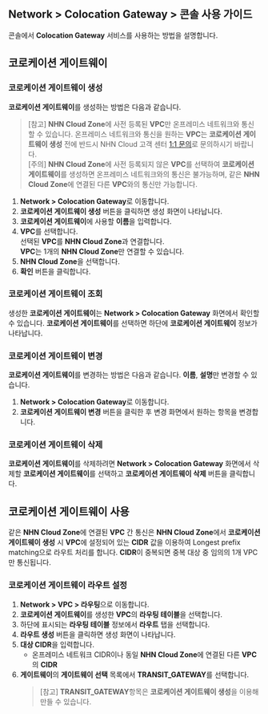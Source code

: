## Network > Colocation Gateway > 콘솔 사용 가이드

콘솔에서 **Colocation Gateway** 서비스를 사용하는 방법을 설명합니다.

## 코로케이션 게이트웨이

### 코로케이션 게이트웨이 생성

**코로케이션 게이트웨이**를 생성하는 방법은 다음과 같습니다.

> [참고] **NHN Cloud Zone**에 사전 등록된 **VPC**만 온프레미스 네트워크와 통신할 수 있습니다. 온프레미스 네트워크와 통신을 원하는 **VPC**는 **코로케이션 게이트웨이 생성** 전에 반드시 NHN Cloud 고객 센터 [1:1 문의](https://www.toast.com/kr/support/inquiry)로 문의하시기 바랍니다.<br>
> [주의] **NHN Cloud Zone**에 사전 등록되지 않은 **VPC**를 선택하여 **코로케이션 게이트웨이**를 생성하면 온프레미스 네트워크와의 통신은 불가능하며, 같은 **NHN Cloud Zone**에 연결된 다른 **VPC**와의 통신만 가능합니다.

1. **Network > Colocation Gateway**로 이동합니다.
2. **코로케이션 게이트웨이 생성** 버튼을 클릭하면 생성 화면이 나타납니다.
3. **코로케이션 게이트웨이**에 사용할 **이름**을 입력합니다.
4. **VPC**를 선택합니다.<br>
   선택된 **VPC**를 **NHN Cloud Zone**과 연결합니다.<br>
   **VPC**는 1개의 **NHN Cloud Zone**만 연결할 수 있습니다.
5. **NHN Cloud Zone**을 선택합니다.
6. **확인** 버튼을 클릭합니다.

### 코로케이션 게이트웨이 조회

생성한 **코로케이션 게이트웨이**는 **Network > Colocation Gateway** 화면에서 확인할 수 있습니다. **코로케이션 게이트웨이**를 선택하면 하단에 **코로케이션 게이트웨이** 정보가 나타납니다.

### 코로케이션 게이트웨이 변경

**코로케이션 게이트웨이**를 변경하는 방법은 다음과 같습니다. **이름**, **설명**만 변경할 수 있습니다.

1. **Network > Colocation Gateway**로 이동합니다.
2. **코로케이션 게이트웨이 변경** 버튼을 클릭한 후 변경 화면에서 원하는 항목을 변경합니다.

### 코로케이션 게이트웨이 삭제

**코로케이션 게이트웨이**를 삭제하려면 **Network > Colocation Gateway** 화면에서 삭제할 **코로케이션 게이트웨이**를 선택하고 **코로케이션 게이트웨이 삭제** 버튼을 클릭합니다.

## 코로케이션 게이트웨이 사용

같은 **NHN Cloud Zone**에 연결된 **VPC** 간 통신은 **NHN Cloud Zone**에서 **코로케이션 게이트웨이 생성** 시 **VPC**에 설정되어 있는 **CIDR** 값을 이용하여 Longest prefix matching으로 라우트 처리를 합니다. **CIDR**이 중복되면 중복 대상 중 임의의 1개 VPC만 통신됩니다.

### 코로케이션 게이트웨이 라우트 설정

1. **Network > VPC > 라우팅**으로 이동합니다.
2. **코로케이션 게이트웨이**를 생성한 **VPC**의 **라우팅 테이블**을 선택합니다.
3. 하단에 표시되는 **라우팅 테이블** 정보에서 **라우트** 탭을 선택합니다.
4. **라우트 생성** 버튼을 클릭하면 생성 화면이 나타납니다.
5. **대상 CIDR**을 입력합니다.<br>
   * 온프레미스 네트워크 CIDR이나 동일 **NHN Cloud Zone**에 연결된 다른 **VPC**의 **CIDR**
6. **게이트웨이**의 **게이트웨이 선택** 목록에서 **TRANSIT_GATEWAY**를 선택합니다.<br>
   > [참고] **TRANSIT_GATEWAY**항목은 **코로케이션 게이트웨이 생성**을 이용해 만들 수 있습니다.
